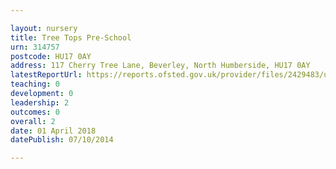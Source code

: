 ```yaml
---

layout: nursery
title: Tree Tops Pre-School
urn: 314757
postcode: HU17 0AY
address: 117 Cherry Tree Lane, Beverley, North Humberside, HU17 0AY
latestReportUrl: https://reports.ofsted.gov.uk/provider/files/2429483/urn/314757.pdf
teaching: 0
development: 0
leadership: 2
outcomes: 0
overall: 2
date: 01 April 2018 
datePublish: 07/10/2014

---
```

